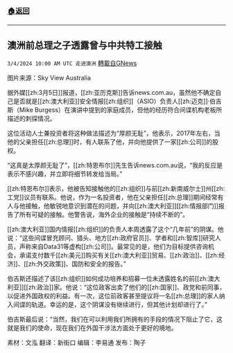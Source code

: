 ###  [:house:返回](README.md)
---


## 澳洲前总理之子透露曾与中共特工接触
`3/4/2024 10:00 AM UTC 走进澳洲` [轉載自GNews](https://gnews.org/articles/2363178)

图片来源：Sky View Australia

据外媒[[zh:3月5日]]报道，[[zh:亚历克斯]]告诉news.com.au，虽然他不确定自己是否就是[[zh:澳大利亚]]安全情报[[zh:组织]]（ASIO）负责人[[zh:迈克]]·伯吉斯（Mike Burgess）在演讲中提到的家庭成员，但他的经历符合间谍机构老板所描述的刺探情况。

这位活动人士兼投资者将这种做法描述为“厚颜无耻”，他表示，2017年左右，当他的父亲担任[[zh:总理]]时，有人联系了他，并向他提供了一家[[zh:公司]]的股权。

“这真是太厚颜无耻了”，[[zh:特恩布尔]]先生告诉news.com.au说，“我的反应是表示不感兴趣，并立即将细节转发给当局。”

[[zh:特恩布尔]]表示，他被告知接触他的[[zh:组织]]与前[[zh:新南威尔士]]州[[zh:工党]]议员有联系。他说，作为一名投资者，他在父亲担任[[zh:总理]]期间经常有人与他接触，他敏锐地意识到潜在的问题，并向[[zh:澳大利亚]][[zh:情报部门]]报告了所有可疑的接触。他警告说，海外企业的接触是“持续不断的”。

[[zh:澳大利亚]]国内情报[[zh:组织]]的负责人本周透露了这个“几年前”的阴谋。他说：“这些间谍冒充顾问、猎头、地方[[zh:政府官员]]、学者和[[zh:智库]]研究人员，声称来自Data31等虚构[[zh:公司]]。最常见的是，他们为目标提供咨询机会，承诺支付数千[[zh:美元]]购买有关[[zh:澳大利亚]]贸易、[[zh:政治]]、[[zh:经济]]、[[zh:外交政策]]、国防和安全的报告。”

伯吉斯还描述了该[[zh:组织]]如何成功培养和招募一位未透露姓名的前[[zh:澳大利亚]][[zh:政治]]家。他说：“这位政客出卖了他们的[[zh:国家]]、政党和前同事，以促进外国政权的利益。有一次，这位前政客甚至提议将一名[[zh:总理]]的家人纳入间谍的轨道。幸运的是，这个阴谋没有继续进行，但其他计划却进行了。”

伯吉斯最后说：“当然，我们在可以利用我们所拥有的手段的情况下阻止了它，这就是我们的使命，现在我们在外国干涉法方面处于更好的境地。

        
素材：文泓  翻译：新街口  编辑：李易通  发布：陶子


